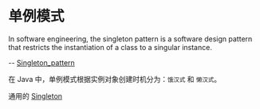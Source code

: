 # 单例模式


In software engineering, the singleton pattern is a software design pattern that restricts the instantiation of a class to a singular instance.

-- [Singleton_pattern](https://en.wikipedia.org/wiki/Singleton_pattern)


在 Java 中，单例模式根据实例对象创建时机分为：`饿汉式` 和 `懒汉式`。



通用的 [Singleton](./Singleton.ts)